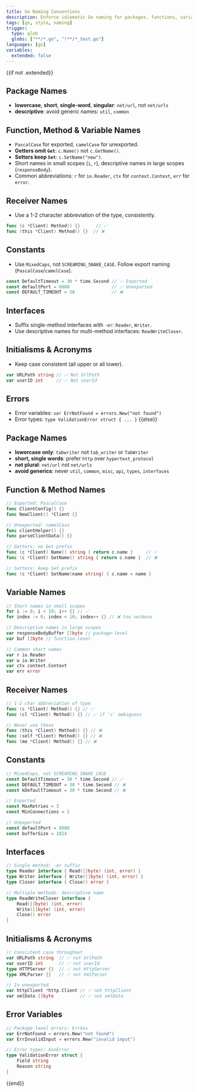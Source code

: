 ```yaml
---
title: Go Naming Conventions
description: Enforce idiomatic Go naming for packages, functions, variables, and types
tags: [go, style, naming]
trigger:
  type: glob
  globs: ["**/*.go", "!**/*_test.go"]
languages: [go]
variables:
  extended: false
---
```

{{if not .extended}}
## Package Names
- **lowercase**, **short**, **single-word**, **singular**: `net/url`, not `net/urls`
- **descriptive**: avoid generic names: `util`, `common`

## Function, Method & Variable Names
- `PascalCase` for exported, `camelCase` for unexported.
- **Getters omit `Get`**: `c.Name()` not `c.GetName()`.
- **Setters keep `Set`**: `c.SetName("new")`.
- Short names in small scopes (`i`, `r`), descriptive names in large scopes (`responseBody`).
- Common abbreviations: `r` for `io.Reader`, `ctx` for `context.Context`, `err` for `error`.

## Receiver Names
- Use a 1-2 character abbreviation of the type, consistently.
```go
func (c *Client) Method() {}      // ✅
func (this *Client) Method() {}  // ❌
```

## Constants
- Use `MixedCaps`, not `SCREAMING_SNAKE_CASE`. Follow export naming (`PascalCase`/`camelCase`).
```go
const DefaultTimeout = 30 * time.Second // ✅ Exported
const defaultPort = 8080                // ✅ Unexported
const DEFAULT_TIMEOUT = 30              // ❌
```

## Interfaces
- Suffix single-method interfaces with `-er`: `Reader`, `Writer`.
- Use descriptive names for multi-method interfaces: `ReadWriteCloser`.

## Initialisms & Acronyms
- Keep case consistent (all upper or all lower).
```go
var URLPath string // ✅ Not UrlPath
var userID int     // ✅ Not userId
```

## Errors
- Error variables: `var ErrNotFound = errors.New("not found")`
- Error types: `type ValidationError struct { ... }`
{{else}}
## Package Names
- **lowercase only**: `tabwriter` not `tab_writer` or `TabWriter`
- **short, single words**: prefer `http` over `hypertext_protocol`
- **not plural**: `net/url` not `net/urls`
- **avoid generics**: never `util`, `common`, `misc`, `api`, `types`, `interfaces`

## Function & Method Names
```go
// Exported: PascalCase
func ClientConfig() {}
func NewClient() *Client {}

// Unexported: camelCase  
func clientHelper() {}
func parseClientData() {}

// Getters: no Get prefix
func (c *Client) Name() string { return c.name }     // ✅
func (c *Client) GetName() string { return c.name }  // ❌

// Setters: keep Set prefix
func (c *Client) SetName(name string) { c.name = name }
```

## Variable Names
```go
// Short names in small scopes
for i := 0; i < 10; i++ {} // ✅
for index := 0; index < 10; index++ {} // ❌ too verbose

// Descriptive names in large scopes
var responseBodyBuffer []byte // package-level
var buf []byte // function-level

// Common short names
var r io.Reader
var w io.Writer  
var ctx context.Context
var err error
```

## Receiver Names
```go
// 1-2 char abbreviation of type
func (c *Client) Method() {} // ✅
func (cl *Client) Method() {} // ✅ if 'c' ambiguous

// Never use these
func (this *Client) Method() {} // ❌
func (self *Client) Method() {} // ❌
func (me *Client) Method() {} // ❌
```

## Constants
```go
// MixedCaps, not SCREAMING_SNAKE_CASE
const DefaultTimeout = 30 * time.Second // ✅
const DEFAULT_TIMEOUT = 30 * time.Second // ❌
const kDefaultTimeout = 30 * time.Second // ❌

// Exported
const MaxRetries = 3
const MinConnections = 2

// Unexported
const defaultPort = 8080
const bufferSize = 1024
```

## Interfaces
```go
// Single method: -er suffix
type Reader interface { Read([]byte) (int, error) }
type Writer interface { Write([]byte) (int, error) }
type Closer interface { Close() error }

// Multiple methods: descriptive name
type ReadWriteCloser interface {
    Read([]byte) (int, error)
    Write([]byte) (int, error)
    Close() error
}
```

## Initialisms & Acronyms
```go
// Consistent case throughout
var URLPath string  // ✅ not UrlPath
var userID int      // ✅ not userId  
type HTTPServer {}  // ✅ not HttpServer
type XMLParser {}   // ✅ not XmlParser

// In unexported
var httpClient *http.Client // ✅ not httpClient
var xmlData []byte          // ✅ not xmlData
```

## Error Variables
```go
// Package-level errors: ErrXxx
var ErrNotFound = errors.New("not found")
var ErrInvalidInput = errors.New("invalid input")

// Error types: XxxError
type ValidationError struct {
    Field string
    Reason string
}
```
{{end}}
